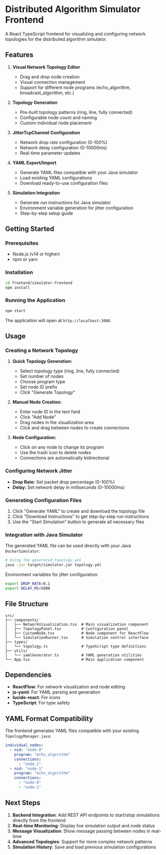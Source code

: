 # Distributed Algorithm Simulator Frontend

A React TypeScript frontend for visualizing and configuring network topologies for the distributed algorithm simulator.

## Features

1. **Visual Network Topology Editor**
   - Drag and drop node creation
   - Visual connection management
   - Support for different node programs (echo_algorithm, broadcast_algorithm, etc.)

2. **Topology Generation**
   - Pre-built topology patterns (ring, line, fully connected)
   - Configurable node count and naming
   - Custom individual node placement

3. **JitterTcpChannel Configuration**
   - Network drop rate configuration (0-100%)
   - Network delay configuration (0-10000ms)
   - Real-time parameter updates

4. **YAML Export/Import**
   - Generate YAML files compatible with your Java simulator
   - Load existing YAML configurations
   - Download ready-to-use configuration files

5. **Simulation Integration**
   - Generate run instructions for Java simulator
   - Environment variable generation for jitter configuration
   - Step-by-step setup guide

## Getting Started

### Prerequisites
- Node.js (v14 or higher)
- npm or yarn

### Installation

```bash
cd frontend/simulator-frontend
npm install
```

### Running the Application

```bash
npm start
```

The application will open at `http://localhost:3000`.

## Usage

### Creating a Network Topology

1. **Quick Topology Generation:**
   - Select topology type (ring, line, fully connected)
   - Set number of nodes
   - Choose program type
   - Set node ID prefix
   - Click "Generate Topology"

2. **Manual Node Creation:**
   - Enter node ID in the text field
   - Click "Add Node"
   - Drag nodes in the visualization area
   - Click and drag between nodes to create connections

3. **Node Configuration:**
   - Click on any node to change its program
   - Use the trash icon to delete nodes
   - Connections are automatically bidirectional

### Configuring Network Jitter

- **Drop Rate:** Set packet drop percentage (0-100%)
- **Delay:** Set network delay in milliseconds (0-10000ms)

### Generating Configuration Files

1. Click "Generate YAML" to create and download the topology file
2. Click "Download Instructions" to get step-by-step run instructions
3. Use the "Start Simulation" button to generate all necessary files

### Integration with Java Simulator

The generated YAML file can be used directly with your Java `DockerSimulator`:

```bash
# Using the generated topology.yml
java -jar target/simulator.jar topology.yml
```

Environment variables for jitter configuration:
```bash
export DROP_RATE=0.1
export DELAY_MS=5000
```

## File Structure

```
src/
├── components/
│   ├── NetworkVisualization.tsx  # Main visualization component
│   ├── TopologyPanel.tsx         # Configuration panel
│   ├── CustomNode.tsx            # Node component for ReactFlow
│   └── SimulationRunner.tsx      # Simulation control interface
├── types/
│   └── topology.ts               # TypeScript type definitions
├── utils/
│   └── yamlGenerator.ts          # YAML generation utilities
└── App.tsx                       # Main application component
```

## Dependencies

- **ReactFlow**: For network visualization and node editing
- **js-yaml**: For YAML parsing and generation
- **lucide-react**: For icons
- **TypeScript**: For type safety

## YAML Format Compatibility

The frontend generates YAML files compatible with your existing `TopologyManager.java`:

```yaml
individual_nodes:
  - nid: "node-0"
    program: "echo_algorithm"
    connections:
      - "node-1"
  - nid: "node-1"
    program: "echo_algorithm"
    connections:
      - "node-0"
      - "node-2"
```

## Next Steps

1. **Backend Integration**: Add REST API endpoints to start/stop simulations directly from the frontend
2. **Real-time Monitoring**: Display live simulation output and node status
3. **Message Visualization**: Show message passing between nodes in real-time
4. **Advanced Topologies**: Support for more complex network patterns
5. **Simulation History**: Save and load previous simulation configurations